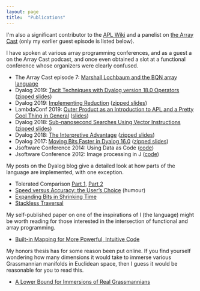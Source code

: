 ```yaml
---
layout: page
title:  "Publications"
---
```


I'm also a significant contributor to the [APL Wiki](https://aplwiki.com/wiki/Main_Page) and a panelist on [the Array Cast](https://www.arraycast.com/) (only my earlier guest episode is listed below).

I have spoken at various array programming conferences, and as a guest a on the Array Cast podcast, and once even obtained a slot at a functional conference whose organizers were clearly confused.
- The Array Cast episode 7: [Marshall Lochbaum and the BQN array language](https://www.arraycast.com/episodes/episode-07-marshall-lochbaum-and-the-bqn-array-language)
- Dyalog 2019: [Tacit Techniques with Dyalog version 18.0 Operators](https://dyalog.tv/Dyalog19/?v=czWC4tjwzOQ) ([zipped slides](https://www.dyalog.com/uploads/conference/dyalog19/presentations/D04_Tacit_Techniques.zip))
- Dyalog 2019: [Implementing Reduction](https://dyalog.tv/Dyalog19/?v=TqmpSP8Knvg) ([zipped slides](https://www.dyalog.com/uploads/conference/dyalog19/presentations/D09_Implementing_Reduction.zip))
- LambdaConf 2019: [Outer Product as an Introduction to APL and a Pretty Cool Thing in General](https://www.youtube.com/watch?v=WlUHw4hC4OY) ([slides](https://mlochbaum.github.io/OuterProduct/))
- Dyalog 2018: [Sub-nanosecond Searches Using Vector Instructions](https://dyalog.tv/Dyalog18/?v=paxIkKBzqBU) ([zipped slides](https://www.dyalog.com/uploads/conference/dyalog18/presentations/D08_Searches_Using_Vector_Instructions.zip))
- Dyalog 2018: [The Interpretive Advantage](https://dyalog.tv/Dyalog18/?v=-6no6N3i9Tg) ([zipped slides](https://www.dyalog.com/uploads/conference/dyalog18/presentations/D15_The_Interpretive_Advantage.zip))
- Dyalog 2017: [Moving Bits Faster in Dyalog 16.0](https://dyalog.tv/Dyalog17/?v=2KnrDmZov4U) ([zipped slides](https://www.dyalog.com/uploads/conference/dyalog17/presentations/D08_Moving_Bits_Faster_in_Dyalog_16.zip))
- Jsoftware Conference 2014: Using Data as Code ([code](https://code.jsoftware.com/wiki/Community/Conference2014/Talks/UsingDataAsCode))
- Jsoftware Conference 2012: Image processing in J ([code](https://code.jsoftware.com/wiki/Community/Conference2012/Talks/ImageProcessing))

My posts on the Dyalog blog give a detailed look at how parts of the language are implemented, with one exception.
- Tolerated Comparison [Part 1](https://www.dyalog.com/blog/2018/11/tolerated-comparison-part-1/), [Part 2](https://www.dyalog.com/blog/2019/06/tolerated-comparison-part-2/)
- [Speed versus Accuracy: the User’s Choice](https://www.dyalog.com/blog/2019/04/speed-versus-accuracy-the-users-choice/) (humour)
- [Expanding Bits in Shrinking Time](https://www.dyalog.com/blog/2018/06/expanding-bits-in-shrinking-time/)
- [Stackless Traversal](https://www.dyalog.com/blog/2018/01/stackless-traversal/)

My self-published paper on one of the inspirations of I (the language) might be worth reading for those interested in the intersection of functional and array programming.
- [Built-in Mapping for More Powerful, Intuitive Code](https://github.com/mlochbaum/ILanguage/blob/master/doc/BuiltInMapping/BuiltInMapping.pdf)

My honors thesis has for some reason been put online. If you find yourself wondering how many dimensions it would take to immerse various Grassmannian manifolds in Euclidean space, then I guess it would be reasonable for you to read this.
- [A Lower Bound for Immersions of Real Grassmannians](https://cdr.lib.unc.edu/concern/honors_theses/pg15bk00p)
